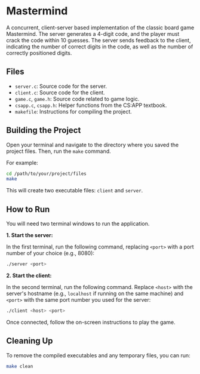 # Mastermind

A concurrent, client-server based implementation of the classic board game Mastermind. The server generates a 4-digit code, and the player must crack the code within 10 guesses. The server sends feedback to the client, indicating the number of correct digits in the code, as well as the number of correctly positioned digits.

## Files

*   `server.c`: Source code for the server.
*   `client.c`: Source code for the client.
*   `game.c`, `game.h`: Source code related to game logic.
*   `csapp.c`, `csapp.h`: Helper functions from the CS:APP textbook.
*   `makefile`: Instructions for compiling the project.

## Building the Project

Open your terminal and navigate to the directory where you saved the project files. Then, run the `make` command.

For example:
```bash
cd /path/to/your/project/files
make
```

This will create two executable files: `client` and `server`.

## How to Run

You will need two terminal windows to run the application.

**1. Start the server:**

In the first terminal, run the following command, replacing `<port>` with a port number of your choice (e.g., 8080):
```bash
./server <port>
```

**2. Start the client:**

In the second terminal, run the following command. Replace `<host>` with the server's hostname (e.g., `localhost` if running on the same machine) and `<port>` with the same port number you used for the server:
```bash
./client <host> <port>
```
Once connected, follow the on-screen instructions to play the game.

## Cleaning Up

To remove the compiled executables and any temporary files, you can run:

```bash
make clean
``` 
